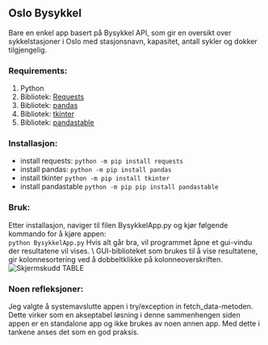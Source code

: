 ## Oslo Bysykkel
Bare en enkel app basert på Bysykkel API, som gir en oversikt over sykkelstasjoner i Oslo med
stasjonsnavn, kapasitet, antall sykler og dokker tilgjengelig.
### Requirements:
1.   Python
2. Bibliotek: [Requests](http://docs.python-requests.org/en/master/)
3. Bibliotek: [pandas](http://pandas.pydata.org/docs/)
4. Bibliotek: [tkinter](https://tkdocs.com/)
5. Bibliotek: [pandastable](https://pandastable.readthedocs.io/en/latest/)
### Installasjon:
- install requests:   ```python -m pip install requests```
- install pandas:     ```python -m pip install pandas```
- install tkinter     ```python -m pip install tkinter```
- install pandastable ```python -m pip pip install pandastable```
### Bruk:
Etter installasjon, naviger til filen BysykkelApp.py og kjør følgende kommando for å kjøre appen: \
```python BysykkelApp.py```
Hvis alt går bra, vil programmet åpne et gui-vindu der resultatene vil vises. \ 
GUI-biblioteket som brukes til å vise resultatene, gir kolonnesortering ved å dobbeltklikke på 
kolonneoverskriften. \
![Skjermskudd TABLE](https://raw.githubusercontent.com/jovanDjordje/bicycle-stations-p/master/table.png)

### Noen refleksjoner:
Jeg valgte å systemavslutte appen i try/exception in fetch_data-metoden. 
Dette virker som en akseptabel løsning i denne sammenhengen siden appen 
er en standalone app og ikke brukes av noen annen app. 
Med dette i tankene anses det som en god praksis.

